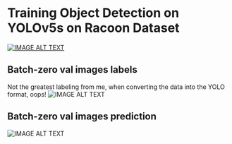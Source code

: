 # Training Object Detection on YOLOv5s on Racoon Dataset 

[![IMAGE ALT TEXT](https://github.com/aCStandke/Object-Detection/blob/main/mq2.jpg)](https://youtu.be/_8vjy7NFb2M)

## Batch-zero val images labels
Not the greatest labeling from me, when converting the data into the YOLO format, oops!
![IMAGE ALT TEXT](https://github.com/aCStandke/Object-Detection/blob/main/val_images/val_batch0_labels.jpg)

## Batch-zero val images prediction
![IMAGE ALT TEXT](https://github.com/aCStandke/Object-Detection/blob/main/val_images/val_batch0_pred.jpg)



